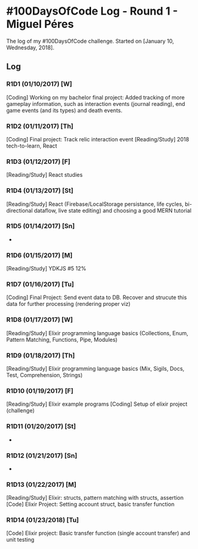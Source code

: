 # #100DaysOfCode Log - Round 1 - Miguel Péres

The log of my #100DaysOfCode challenge. Started on [January 10, Wednesday, 2018].

## Log

### R1D1 (01/10/2017) [W]
[Coding] Working on my bachelor final project: Added tracking of more gameplay information, such as interaction events (journal reading), end game events (and its types) and death events.

### R1D2 (01/11/2017) [Th]
[Coding] Final project: Track relic interaction event
[Reading/Study] 2018 tech-to-learn, React

### R1D3 (01/12/2017) [F]
[Reading/Study] React studies

### R1D4 (01/13/2017) [St]
[Reading/Study] React (Firebase/LocalStorage persistance, life cycles, bi-directional dataflow, live state editing) and choosing a good MERN tutorial

### R1D5 (01/14/2017) [Sn]
-

### R1D6 (01/15/2017) [M]
[Reading/Study] YDKJS #5 12% 

### R1D7 (01/16/2017) [Tu]
[Coding] Final Project: Send event data to DB. Recover and strucute this data for further processing (rendering proper viz)

### R1D8 (01/17/2017) [W]
[Reading/Study] Elixir programming language basics (Collections, Enum, Pattern Matching, Functions, Pipe, Modules)

### R1D9 (01/18/2017) [Th]
[Reading/Study] Elixir programming language basics (Mix, Sigils, Docs, Test, Comprehension, Strings)

### R1D10 (01/19/2017) [F]
[Reading/Study] Elixir example programs
[Coding] Setup of elixir project (challenge)

### R1D11 (01/20/2017) [St]
-

### R1D12 (01/21/2017) [Sn]
-

### R1D13 (01/22/2017) [M]
[Reading/Study] Elixir: structs, pattern matching with structs, assertion
[Code] Elixir Project: Setting account struct, basic transfer function

### R1D14 (01/23/2018) [Tu]
[Code] Elixir project: Basic transfer function (single account transfer) and unit testing
